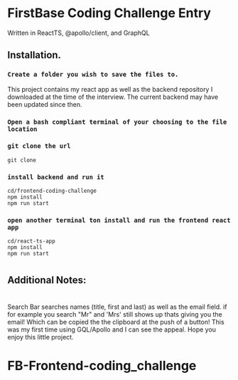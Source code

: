 # FirstBase Coding Challenge Entry

Written in ReactTS, @apollo/client, and GraphQL

## Installation.

### `Create a folder you wish to save the files to.`

This project contains my react app as well as the backend repository I downloaded at the time of the interview. The current backend may have been updated since then.

### `Open a bash compliant terminal of your choosing to the file location`

### `git clone the url`

    git clone

### `install backend and run it`

    cd/frontend-coding-challenge
    npm install
    npm run start

### `open another terminal ton install and run the frontend react app`

    cd/react-ts-app
    npm install
    npm run start

#

## Additional Notes:

#

Search Bar searches names (title, first and last) as well as the email field. if for example you search "Mr" and 'Mrs' still shows up thats giving you the email! Which can be copied the the clipboard at the push of a button! This was my first time using GQL/Apollo and I can see the appeal. Hope you enjoy this little project.
# FB-Frontend-coding_challenge
